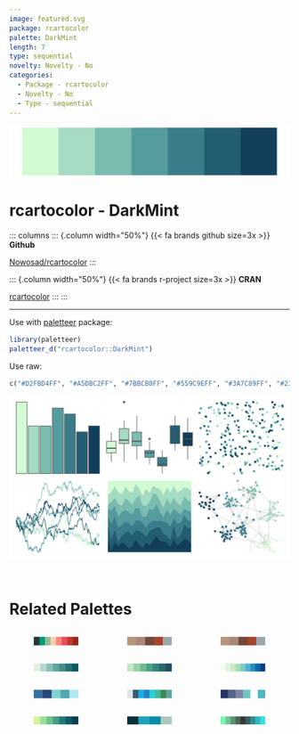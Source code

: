 ```yaml
---
image: featured.svg
package: rcartocolor
palette: DarkMint
length: 7
type: sequential
novelty: Novelty - No
categories:
  - Package - rcartocolor
  - Novelty - No
  - Type - sequential
---
```


![](featured.svg)

# rcartocolor - DarkMint 

::: columns
::: {.column width="50%"}
{{< fa brands github size=3x >}}
**Github**

[Nowosad/rcartocolor](https://github.com/Nowosad/rcartocolor)
:::

::: {.column width="50%"}
{{< fa brands r-project size=3x >}}
**CRAN**

[rcartocolor](https://CRAN.R-project.org/package=rcartocolor)
:::
:::

<hr> 

Use with [paletteer](https://emilhvitfeldt.github.io/paletteer/) package:

```r
library(paletteer)
paletteer_d("rcartocolor::DarkMint")
```

Use raw:

```r
c("#D2FBD4FF", "#A5DBC2FF", "#7BBCB0FF", "#559C9EFF", "#3A7C89FF", "#235D72FF", "#123F5AFF")
``` 

![](examples.png) 

<br>

# Related Palettes

<div class="list" style="display: grid; grid-template-columns: auto auto auto;"> <figure class="figure">
<a href="../../awtools/a_palette/"> <img src="../../awtools/a_palette/featured.svg" style="width: 100%;" class="figure-img"></a>
</figure> <figure class="figure">
<a href="../../ButterflyColors/hamadryas_feronia/"> <img src="../../ButterflyColors/hamadryas_feronia/featured.svg" style="width: 100%;" class="figure-img"></a>
</figure> <figure class="figure">
<a href="../../ButterflyColors/hamadryas_feronia/"> <img src="../../ButterflyColors/hamadryas_feronia/featured.svg" style="width: 100%;" class="figure-img"></a>
</figure> <figure class="figure">
<a href="../../rcartocolor/Mint/"> <img src="../../rcartocolor/Mint/featured.svg" style="width: 100%;" class="figure-img"></a>
</figure> <figure class="figure">
<a href="../../rcartocolor/BluGrn/"> <img src="../../rcartocolor/BluGrn/featured.svg" style="width: 100%;" class="figure-img"></a>
</figure> <figure class="figure">
<a href="../../RColorBrewer/GnBu/"> <img src="../../RColorBrewer/GnBu/featured.svg" style="width: 100%;" class="figure-img"></a>
</figure> <figure class="figure">
<a href="../../palettetown/pineco/"> <img src="../../palettetown/pineco/featured.svg" style="width: 100%;" class="figure-img"></a>
</figure> <figure class="figure">
<a href="../../Redmonder/qMSOBu2/"> <img src="../../Redmonder/qMSOBu2/featured.svg" style="width: 100%;" class="figure-img"></a>
</figure> <figure class="figure">
<a href="../../beyonce/X43/"> <img src="../../beyonce/X43/featured.svg" style="width: 100%;" class="figure-img"></a>
</figure> <figure class="figure">
<a href="../../rcartocolor/Emrld/"> <img src="../../rcartocolor/Emrld/featured.svg" style="width: 100%;" class="figure-img"></a>
</figure> <figure class="figure">
<a href="../../rockthemes/coltrane/"> <img src="../../rockthemes/coltrane/featured.svg" style="width: 100%;" class="figure-img"></a>
</figure> <figure class="figure">
<a href="../../trekcolors/romulan2/"> <img src="../../trekcolors/romulan2/featured.svg" style="width: 100%;" class="figure-img"></a>
</figure> 
</div>
